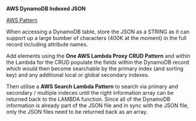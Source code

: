 **AWS DynamoDB Indexed JSON**

<u>AWS Pattern</u>

When accessing a DynamoDB table, store the JSON as a STRING as it can support up a large bumber of characters 
(400K at the moment) in the full record including attribute names.

Add elements using the **One AWS Lambda Proxy CRUD Pattern** and within the Lambda for the CRUD populate the 
fields within the DynamoDB record which would then become searchable by the primary index (and sorting key) and 
any additional local or global secondary indexes.

Then utilise a **AWS Search Lambda Pattern** to search via primary and secondary / multiple indeces
until the right information array can be returned back to the LAMBDA function. Since all of the 
DynamoDB information is already part of the JSON file and in sync with the JSON file, only the
JSON files need to be returned back as an array.
